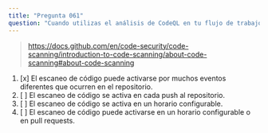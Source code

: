 ```yaml
---
title: "Pregunta 061"
question: "Cuando utilizas el análisis de CodeQL en tu flujo de trabajo de GitHub Actions, ¿con qué frecuencia se activa el escaneo?"
---
```



> https://docs.github.com/en/code-security/code-scanning/introduction-to-code-scanning/about-code-scanning#about-code-scanning
1. [x] El escaneo de código puede activarse por muchos eventos diferentes que ocurren en el repositorio.
1. [ ] El escaneo de código se activa en cada push al repositorio.
1. [ ] El escaneo de código se activa en un horario configurable.
1. [ ] El escaneo de código puede activarse en un horario configurable o en pull requests.

